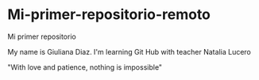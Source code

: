 # Mi-primer-repositorio-remoto

Mi primer repositorio

My name is Giuliana Diaz. I'm learning Git Hub with teacher Natalia Lucero

"With love and patience, nothing is impossible"
